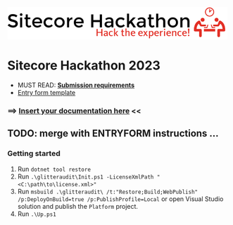 ![Hackathon Logo](docs/images/hackathon.png?raw=true "Hackathon Logo")
# Sitecore Hackathon 2023

- MUST READ: **[Submission requirements](SUBMISSION_REQUIREMENTS.md)**
- [Entry form template](ENTRYFORM.md)

### ⟹ [Insert your documentation here](ENTRYFORM.md) <<

## TODO: merge with ENTRYFORM instructions ...

### Getting started

1. Run `dotnet tool restore`
1. Run `.\glitteraudit\Init.ps1 -LicenseXmlPath "<C:\path\to\license.xml>"`
1. Run `msbuild .\glitteraudit\ /t:"Restore;Build;WebPublish" /p:DeployOnBuild=true /p:PublishProfile=Local` or open Visual Studio solution and publish the `Platform` project.
1. Run `.\Up.ps1`
